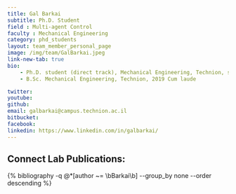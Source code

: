 ```yaml
---
title: Gal Barkai
subtitle: Ph.D. Student
field : Multi-agent Control
faculty : Mechanical Engineering
category: phd_students
layout: team_member_personal_page
image: /img/team/GalBarkai.jpeg
link-new-tab: true
bio:
    - Ph.D. student (direct track), Mechanical Engineering, Technion, since 2020
    - B.Sc. Mechanical Engineering, Technion, 2019 Cum laude

twitter:
youtube:
github:
email: galbarkai@campus.technion.ac.il
bitbucket: 
facebook:
linkedin: https://www.linkedin.com/in/galbarkai/
---
```


## Connect Lab Publications: 

 {% bibliography -q @*[author ~= \bBarkai\b] --group_by none --order descending %}